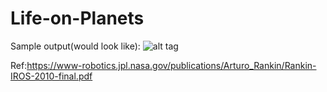 # Life-on-Planets


Sample output(would look like):
![alt tag](https://s8.postimg.org/xz34r5cdx/image.png)


Ref:https://www-robotics.jpl.nasa.gov/publications/Arturo_Rankin/Rankin-IROS-2010-final.pdf
